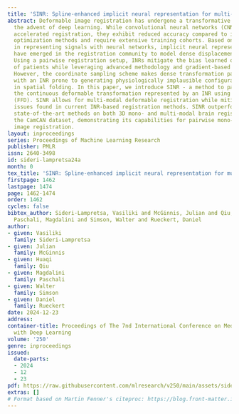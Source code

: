 ```yaml
---
title: 'SINR: Spline-enhanced implicit neural representation for multi-modal registration'
abstract: Deformable image registration has undergone a transformative shift with
  the advent of deep learning. While convolutional neural networks (CNNs) allow for
  accelerated registration, they exhibit reduced accuracy compared to iterative pairwise
  optimization methods and require extensive training cohorts. Based on the advances
  in representing signals with neural networks, implicit neural representations (INRs)
  have emerged in the registration community to model dense displacement fields continuously.
  Using a pairwise registration setup, INRs mitigate the bias learned over a cohort
  of patients while leveraging advanced methodology and gradient-based optimization.
  However, the coordinate sampling scheme makes dense transformation parametrization
  with an INR prone to generating physiologically implausible configurations resulting
  in spatial folding. In this paper, we introduce SINR - a method to parameterize
  the continuous deformable transformation represented by an INR using Free Form Deformations
  (FFD). SINR allows for multi-modal deformable registration while mitigating folding
  issues found in current INR-based registration methods. SINR outperforms existing
  state-of-the-art methods on both 3D mono- and multi-modal brain registration on
  the CamCAN dataset, demonstrating its capabilities for pairwise mono- and multi-modal
  image registration.
layout: inproceedings
series: Proceedings of Machine Learning Research
publisher: PMLR
issn: 2640-3498
id: sideri-lampretsa24a
month: 0
tex_title: 'SINR: Spline-enhanced implicit neural representation for multi-modal registration'
firstpage: 1462
lastpage: 1474
page: 1462-1474
order: 1462
cycles: false
bibtex_author: Sideri-Lampretsa, Vasiliki and McGinnis, Julian and Qiu, Huaqi and
  Paschali, Magdalini and Simson, Walter and Rueckert, Daniel
author:
- given: Vasiliki
  family: Sideri-Lampretsa
- given: Julian
  family: McGinnis
- given: Huaqi
  family: Qiu
- given: Magdalini
  family: Paschali
- given: Walter
  family: Simson
- given: Daniel
  family: Rueckert
date: 2024-12-23
address:
container-title: Proceedings of The 7nd International Conference on Medical Imaging
  with Deep Learning
volume: '250'
genre: inproceedings
issued:
  date-parts:
  - 2024
  - 12
  - 23
pdf: https://raw.githubusercontent.com/mlresearch/v250/main/assets/sideri-lampretsa24a/sideri-lampretsa24a.pdf
extras: []
# Format based on Martin Fenner's citeproc: https://blog.front-matter.io/posts/citeproc-yaml-for-bibliographies/
---
```

